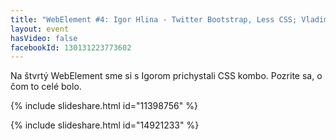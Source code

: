 ```yaml
---
title: "WebElement #4: Igor Hlina - Twitter Bootstrap, Less CSS; Vladimír Kriška - SMACSS / CSS effectively"
layout: event
hasVideo: false
facebookId: 130131223773602
---
```


Na štvrtý WebElement sme si s Igorom prichystali CSS kombo. Pozrite sa, o čom to celé bolo.

{% include slideshare.html id="11398756" %}

{% include slideshare.html id="14921233" %}


